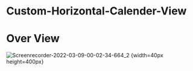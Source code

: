 # Custom-Horizontal-Calender-View

# Over View
![Screenrecorder-2022-03-09-00-02-34-664_2](https://user-images.githubusercontent.com/48696824/157301796-25eb5092-f07a-4490-9dc8-2f15f2a4cdab.gif) {width=40px height=400px}
